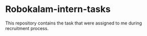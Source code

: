# Robokalam-intern-tasks
This repository contains the task that were assigned to me during recruitment process.
